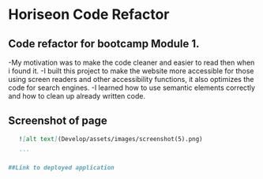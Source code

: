 # Horiseon Code Refactor
## Code refactor for bootcamp Module 1.

-My motivation was to make the code cleaner and easier to read then when i found it.
-I built this project to make the website more accessible for those using screen readers and other accessibility functions, it also optimizes the code for search engines.
-I learned how to use semantic elements correctly and how to clean up already written code.

## Screenshot of page

 ```md
    ![alt text](Develop/assets/images/screenshot(5).png)

    ```

##Link to deployed application


